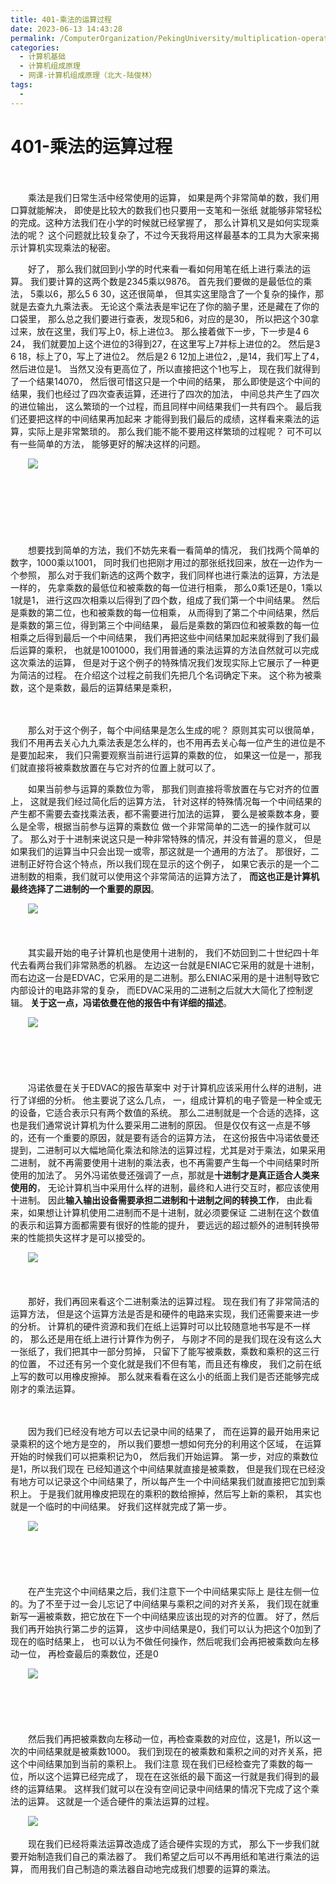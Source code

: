 ```yaml
---
title: 401-乘法的运算过程
date: 2023-06-13 14:43:28
permalink: /ComputerOrganization/PekingUniversity/multiplication-operation-process
categories:
  - 计算机基础
  - 计算机组成原理
  - 网课-计算机组成原理（北大-陆俊林）
tags:
  - 
---
```

# 401-乘法的运算过程

　　‍

　　乘法是我们日常生活中经常使用的运算， 如果是两个非常简单的数，我们用口算就能解决， 即使是比较大的数我们也只要用一支笔和一张纸 就能够非常轻松的完成。这种方法我们在小学的时候就已经掌握了， 那么计算机又是如何实现乘法的呢？ 这个问题就比较复杂了，不过今天我将用这样最基本的工具为大家来揭示计算机实现乘法的秘密。
<!-- more -->
　　好了， 那么我们就回到小学的时代来看一看如何用笔在纸上进行乘法的运算。 我们要计算的这两个数是2345乘以9876。 首先我们要做的是最低位的乘法， 5乘以6，那么5 6 30，这还很简单， 但其实这里隐含了一个复杂的操作，那就是去查九九乘法表。 无论这个乘法表是牢记在了你的脑子里，还是藏在了你的口袋里， 那么总之我们要进行查表，发现5和6，对应的是30， 所以把这个30拿过来，放在这里，我们写上0，标上进位3。 那么接着做下一步，下一步是4 6 24， 我们就要加上这个进位的3得到27，在这里写上7并标上进位的2。 然后是3 6 18，标上了0，写上了进位2。 然后是2 6 12加上进位2，,是14，我们写上了4，然后进位是1。 当然又没有更高位了，所以直接把这个1也写上， 现在我们就得到了一个结果14070， 然后很可惜这只是一个中间的结果， 那么即使是这个中间的结果，我们也经过了四次查表运算，还进行了四次的加法， 中间总共产生了四次的进位输出， 这么繁琐的一个过程，而且同样中间结果我们一共有四个。 最后我们还要把这样的中间结果再加起来 才能得到我们最后的成绩，这样看来乘法的运算，实际上是非常繁琐的。 那么我们能不能不要用这样繁琐的过程呢？ 可不可以有一些简单的方法， 能够更好的解决这样的问题。

　　![](https://image.peterjxl.com/blog/image-20220919220707-skbde0q.png)​

　　‍

　　‍

　　‍

　　想要找到简单的方法，我们不妨先来看一看简单的情况， 我们找两个简单的数字，1000乘以1001， 同时我们也把刚才用过的那张纸找回来，放在一边作为一个参照， 那么对于我们新选的这两个数字，我们同样也进行乘法的运算，方法是一样的， 先拿乘数的最低位和被乘数的每一位进行相乘， 那么0乘1还是0，1乘以1就是1， 进行这四次相乘以后得到了四个数，组成了我们第一个中间结果。 然后是乘数的第二位，也和被乘数的每一位相乘， 从而得到了第二个中间结果，然后是乘数的第三位，得到第三个中间结果， 最后是乘数的第四位和被乘数的每一位相乘之后得到最后一个中间结果， 我们再把这些中间结果加起来就得到了我们最后运算的乘积， 也就是1001000，我们用普通的乘法运算的方法自然就可以完成这次乘法的运算， 但是对于这个例子的特殊情况我们发现实际上它展示了一种更为简洁的过程。 在介绍这个过程之前我们先把几个名词确定下来。 这个称为被乘数，这个是乘数，最后的运算结果是乘积， 

　　‍

　　那么对于这个例子，每个中间结果是怎么生成的呢？ 原则其实可以很简单， 我们不用再去关心九九乘法表是怎么样的，也不用再去关心每一位产生的进位是不是要加起来， 我们只需要观察当前进行运算的乘数的位， 如果这一位是一，那我们就直接将被乘数放置在与它对齐的位置上就可以了。 

　　如果当前参与运算的乘数位为零， 那我们则直接将零放置在与它对齐的位置上， 这就是我们经过简化后的运算方法， 针对这样的特殊情况每一个中间结果的产生都不需要去查找乘法表，都不需要进行加法的运算， 要么是被乘数本身，要么是全零，根据当前参与运算的乘数位 做一个非常简单的二选一的操作就可以了。 那么对于十进制来说这只是一种非常特殊的情况，并没有普遍的意义， 但是如果我们的运算当中只会出现一或零，那这就是一个通用的方法了。 那很好，二进制正好符合这个特点，所以我们现在显示的这个例子， 如果它表示的是一个二进制数的相乘，我们就可以使用这个非常简洁的运算方法了， **而这也正是计算机最终选择了二进制的一个重要的原因**。 

　　![](https://image.peterjxl.com/blog/image-20220919221039-yczjnpw.png)​

　　‍

　　其实最开始的电子计算机也是使用十进制的， 我们不妨回到二十世纪四十年代去看两台我们非常熟悉的机器。 左边这一台就是ENIAC它采用的就是十进制， 而右边这一台是EDVAC，它采用的是二进制。那么ENIAC采用的是十进制导致它内部设计的电路非常的复杂， 而EDVAC采用的二进制之后就大大简化了控制逻辑。 **关于这一点，冯诺依曼在他的报告中有详细的描述**。 

　　![](https://image.peterjxl.com/blog/image-20220919221136-9qgmj6n.png)​

　　‍

　　‍

　　冯诺依曼在关于EDVAC的报告草案中 对于计算机应该采用什么样的进制，进行了详细的分析。 他主要说了这么几点， 一，组成计算机的电子管是一种全或无的设备，它适合表示只有两个数值的系统。 那么二进制就是一个合适的选择，这也是我们通常说计算机为什么要采用二进制的原因。 但是仅仅有这一点是不够的，还有一个重要的原因，就是要有适合的运算方法， 在这份报告中冯诺依曼还提到，二进制可以大幅地简化乘法和除法的运算过程，尤其是对于乘法，如果采用二进制， 就不再需要使用十进制的乘法表，也不再需要产生每一个中间结果时所使用的加法了。 另外冯诺依曼还强调了一点，那就是**十进制才是真正适合人类来使用的**， 无论计算机当中采用什么样的进制，最终和人进行交互时，都应该使用十进制。 因此**输入输出设备需要承担二进制和十进制之间的转换工作**， 由此看来，如果想让计算机使用二进制而不是十进制，就必须要保证 二进制在这个数值的表示和运算方面都需要有很好的性能的提升， 要远远的超过额外的进制转换带来的性能损失这样才是可以接受的。 

　　![](https://image.peterjxl.com/blog/image-20220919221319-20nmsr5.png)​

　　‍

　　那好，我们再回来看这个二进制乘法的运算过程。 现在我们有了非常简洁的运算方法， 但是这个运算方法是否是和硬件的电路来实现，我们还需要来进一步的分析。 计算机的硬件资源和我们在纸上运算时可以比较随意地书写是不一样的， 那么还是用在纸上进行计算作为例子， 与刚才不同的是我们现在没有这么大一张纸了，我们把其中一部分剪掉， 只留下了能写被乘数，乘数和乘积的这三行的位置， 不过还有另一个变化就是我们不但有笔，而且还有橡皮， 我们之前在纸上写的数可以用橡皮擦掉。 那么就来看看在这么小的纸面上我们是否还能够完成刚才的乘法运算。 

　　‍

　　因为我们已经没有地方可以去记录中间的结果了， 而在运算的最开始用来记录乘积的这个地方是空的， 所以我们要想一想如何充分的利用这个区域， 在运算开始的时候我们可以把乘积记为0， 然后我们开始运算。 第一步，对应的乘数位是1，所以我们现在 已经知道这个中间结果就直接是被乘数， 但是我们现在已经没有地方可以记录这个中间结果了，所以每产生一个中间结果我们就直接把它加到乘积上。 于是我们就用橡皮把现在的乘积的数给擦掉，然后写上新的乘积， 其实也就是一个临时的中间结果。 好我们这样就完成了第一步。 

　　![](https://image.peterjxl.com/blog/image-20220919221549-g33rqao.png)​

　　‍

　　‍

　　在产生完这个中间结果之后，我们注意下一个中间结果实际上 是往左侧一位的。为了不至于过一会儿忘记了中间结果与乘积之间的对齐关系， 我们现在就重新写一遍被乘数，把它放在下一个中间结果应该出现的对齐的位置。 好了，然后我们再开始执行第二步的运算， 这步中间结果是0，我们可以认为把这个0加到了现在的临时结果上， 也可以认为不做任何操作，然后呢我们会再把被乘数向左移动一位， 再检查最后的乘数位，还是0

　　![](https://image.peterjxl.com/blog/image-20220919221609-physds3.png)​

　　‍

　　‍

　　然后我们再把被乘数向左移动一位，再检查乘数的对应位，这是1，所以这一次的中间结果就是被乘数1000。 我们到现在的被乘数和乘积之间的对齐关系，把这个中间结果加到当前的乘积上。 我们注意 现在我们已经检查完了乘数的每一位，所以这个运算已经完成了， 现在在这张纸的最下面这一行就是我们得到的最终的运算结果。 这样我们就可以在没有空间记录中间结果的情况下完成了这个乘法的运算。 这就是一个适合硬件的乘法运算的过程。

　　![](https://image.peterjxl.com/blog/image-20220919221634-vhznfiv.png)​

　　现在我们已经将乘法运算改造成了适合硬件实现的方式， 那么下一步我们就要开始制造我们自己的乘法器了。 我们希望之后可以不再用纸和笔进行乘法的运算， 而用我们自己制造的乘法器自动地完成我们想要的运算的乘法。

